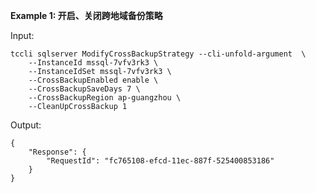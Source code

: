 **Example 1: 开启、关闭跨地域备份策略**



Input: 

```
tccli sqlserver ModifyCrossBackupStrategy --cli-unfold-argument  \
    --InstanceId mssql-7vfv3rk3 \
    --InstanceIdSet mssql-7vfv3rk3 \
    --CrossBackupEnabled enable \
    --CrossBackupSaveDays 7 \
    --CrossBackupRegion ap-guangzhou \
    --CleanUpCrossBackup 1
```

Output: 
```
{
    "Response": {
        "RequestId": "fc765108-efcd-11ec-887f-525400853186"
    }
}
```

